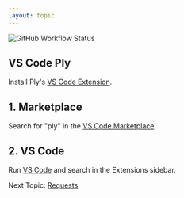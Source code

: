 ```yaml
---
layout: topic
---
```

![GitHub Workflow Status](https://img.shields.io/github/workflow/status/ply-ct/ply/ply%20ci)

## VS Code Ply
Install Ply's [VS Code Extension](https://marketplace.visualstudio.com/items?itemName=ply-ct.vscode-ply).

## 1. Marketplace
Search for "ply" in the [VS Code Marketplace](https://marketplace.visualstudio.com/VSCode).

## 2. VS Code
Run [VS Code](https://code.visualstudio.com/) and search in the Extensions sidebar. 

Next Topic: [Requests](requests)